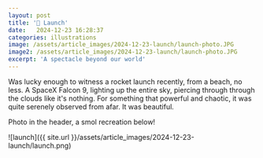 ```yaml
---
layout: post
title: '🎨 Launch'
date:   2024-12-23 16:28:37
categories: illustrations
image: /assets/article_images/2024-12-23-launch/launch-photo.JPG
image2: /assets/article_images/2024-12-23-launch/launch-photo.JPG
excerpt: 'A spectacle beyond our world'
---
```


Was lucky enough to witness a rocket launch recently, from a beach, no less. A SpaceX Falcon 9, lighting up the entire sky, piercing through through the clouds like it's nothing. For something that powerful and chaotic, it was quite serenely observed from afar. It was beautiful.

Photo in the header, a smol recreation below!

![launch]({{ site.url }}/assets/article_images/2024-12-23-launch/launch.png)

